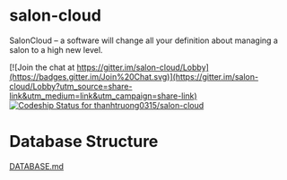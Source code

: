# salon-cloud
SalonCloud – a software will change all your definition about managing a salon to a high new level.

[![Join the chat at https://gitter.im/salon-cloud/Lobby](https://badges.gitter.im/Join%20Chat.svg)](https://gitter.im/salon-cloud/Lobby?utm_source=share-link&utm_medium=link&utm_campaign=share-link)
[ ![Codeship Status for thanhtruong0315/salon-cloud](https://codeship.com/projects/c2934100-7e12-0134-56d1-42c59cf9d92c/status?branch=master)](https://codeship.com/projects/181578)

# Database Structure
[DATABASE.md](https://github.com/thanhtruong0315/salon-cloud/blob/master/DATABASE.md)
